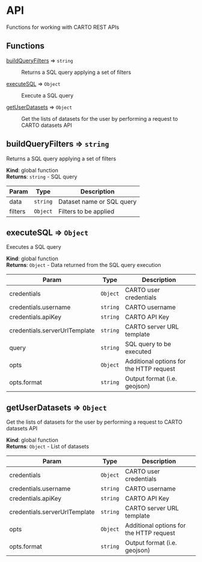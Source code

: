 # API

Functions for working with CARTO REST APIs

## Functions

<dl>
<dt><a href="#buildQueryFilters">buildQueryFilters</a> ⇒ <code>string</code></dt>
<dd><p>Returns a SQL query applying a set of filters</p>
</dd>
<dt><a href="#executeSQL">executeSQL</a> ⇒ <code>Object</code></dt>
<dd><p>Execute a SQL query</p>
</dd>
<dt><a href="#getUserDatasets">getUserDatasets</a> ⇒ <code>Object</code></dt>
<dd><p>Get the lists of datasets for the user by performing a request to CARTO datasets API</p>
</dd>
</dl>

<a name="buildQueryFilters"></a>

## buildQueryFilters ⇒ <code>string</code>
Returns a SQL query applying a set of filters

**Kind**: global function  
**Returns**: <code>string</code> - SQL query  

| Param | Type | Description |
| --- | --- | --- |
| data | <code>string</code> | Dataset name or SQL query |
| filters | <code>Object</code> | Filters to be applied |

<a name="executeSQL"></a>

## executeSQL ⇒ <code>Object</code>
Executes a SQL query

**Kind**: global function  
**Returns**: <code>Object</code> - Data returned from the SQL query execution  

| Param | Type | Description |
| --- | --- | --- |
| credentials | <code>Object</code> | CARTO user credentials |
| credentials.username | <code>string</code> | CARTO username |
| credentials.apiKey | <code>string</code> | CARTO API Key |
| credentials.serverUrlTemplate | <code>string</code> | CARTO server URL template |
| query | <code>string</code> | SQL query to be executed |
| opts | <code>Object</code> | Additional options for the HTTP request |
| opts.format | <code>string</code> | Output format (i.e. geojson) |

<a name="getUserDatasets"></a>

## getUserDatasets ⇒ <code>Object</code>
Get the lists of datasets for the user by performing a request to CARTO datasets API

**Kind**: global function  
**Returns**: <code>Object</code> - List of datasets  

| Param | Type | Description |
| --- | --- | --- |
| credentials | <code>Object</code> | CARTO user credentials |
| credentials.username | <code>string</code> | CARTO username |
| credentials.apiKey | <code>string</code> | CARTO API Key |
| credentials.serverUrlTemplate | <code>string</code> | CARTO server URL template |
| opts | <code>Object</code> | Additional options for the HTTP request |
| opts.format | <code>string</code> | Output format (i.e. geojson) |

